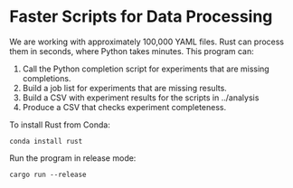 # Faster Scripts for Data Processing

We are working with approximately 100,000 YAML files. Rust can process them in
seconds, where Python takes minutes. This program can:

1. Call the Python completion script for experiments that are missing completions.
2. Build a job list for experiments that are missing results.
3. Build a CSV with experiment results for the scripts in ../analysis
4. Produce a CSV that checks experiment completeness.

To install Rust from Conda:

```
conda install rust
```

Run the program in release mode:

```
cargo run --release
```
